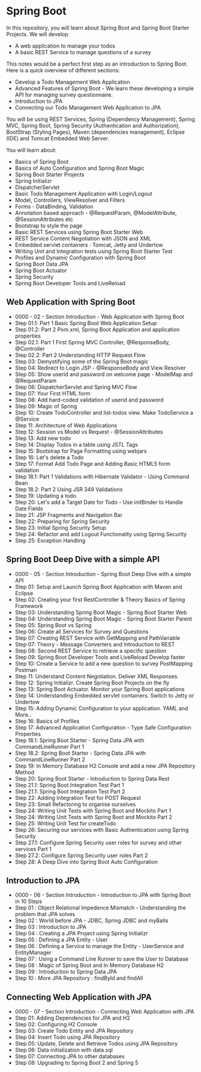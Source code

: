 # Spring Boot

In this repository, you will learn about Spring Boot and Spring Boot Starter Projects. We will develop

- A web application to manage your todos
- A basic REST Service to manage questions of a survey

This notes would be a perfect first step as an introduction to Spring Boot. Here is a quick overview of different sections:

- Develop a Todo Management Web Application
- Advanced Features of Spring Boot - We learn these developing a simple API for managing survey questionnaire.
- Introduction to JPA
- Connecting our Todo Management Web Application to JPA

You will be using REST Services, Spring (Dependency Management), Spring MVC, Spring Boot, Spring Security (Authentication and Authorization), BootStrap (Styling Pages), Maven (dependencies management), Eclipse (IDE) and Tomcat Embedded Web Server.

You will learn about:

- Basics of Spring Boot
- Basics of Auto Configuration and Spring Boot Magic
- Spring Boot Starter Projects
- Spring Initializr
- DispatcherServlet
- Basic Todo Management Application with Login/Logout
- Model, Controllers, ViewResolver and Filters
- Forms - DataBinding, Validation
- Annotation based approach - @RequestParam, @ModelAttribute, @SessionAttributes etc
- Bootstrap to style the page
- Basic REST Services using Spring Boot Starter Web
- REST Service Content Negotiation with JSON and XML
- Embedded servlet containers : Tomcat, Jetty and Undertow
- Writing Unit and Integration tests using Spring Boot Starter Test
- Profiles and Dynamic Configuration with Spring Boot
- Spring Boot Data JPA
- Spring Boot Actuator
- Spring Security
- Spring Boot Developer Tools and LiveReload

## Web Application with Spring Boot

- 0000 - 02 - Section Introduction - Web Application with Spring Boot
- Step 01.1: Part 1 Basic Spring Boot Web Application Setup
- Step 01.2: Part 2 Pom.xml, Spring Boot Application and application properties
- Step 02.1: Part 1 First Spring MVC Controller, @ResponseBody, @Controller
- Step 02.2: Part 2 Understanding HTTP Request Flow
- Step 03: Demystifying some of the Spring Boot magic
- Step 04: Redirect to Login JSP - @ResponseBody and View Resolver
- Step 05: Show userid and password on welcome page - ModelMap and @RequestParam
- Step 06: DispatcherServlet and Spring MVC Flow
- Step 07: Your First HTML form
- Step 08: Add hard-coded validation of userid and password
- Step 09: Magic of Spring
- Step 10: Create TodoController and list-todos view. Make TodoService a @Service
- Step 11: Architecture of Web Applications
- Step 12: Session vs Model vs Request - @SessionAttributes
- Step 13: Add new todo
- Step 14: Display Todos in a table using JSTL Tags
- Step 15: Bootstrap for Page Formatting using webjars
- Step 16: Let's delete a Todo
- Step 17: Format Add Todo Page and Adding Basic HTML5 form validation
- Step 18.1: Part 1 Validations with Hibernate Validator - Using Command Bean
- Step 18.2: Part 2 Using JSR 349 Validations
- Step 19: Updating a todo
- Step 20: Let's add a Target Date for Todo - Use initBinder to Handle Date Fields
- Step 21: JSP Fragments and Navigation Bar
- Step 22: Preparing for Spring Security
- Step 23: Initial Spring Security Setup
- Step 24: Refactor and add Logout Functionality using Spring Security
- Step 25: Exception Handling

## Spring Boot Deep Dive with a simple API

- 0000 - 05 - Section Introduction - Spring Boot Deep Dive with a simple API
- Step 01: Setup and Launch Spring Boot Application with Maven and Eclipse
- Step 02: Creating your first RestController & Theory Basics of Spring Framework
- Step 03: Understanding Spring Boot Magic - Spring Boot Starter Web
- Step 04: Understanding Spring Boot Magic - Spring Boot Starter Parent
- Step 05: Spring Boot vs Spring
- Step 06: Create all Services for Survey and Questions
- Step 07: Creating REST Service with GetMapping and PathVariable
- Step 07: Theory - Message Converters and Introduction to REST
- Step 08: Second REST Service to retrieve a specific question
- Step 09: Spring Boot Developer Tools and LiveReload  Develop faster
- Step 10: Create a Service to add a new question to survey PostMapping Postman
- Step 11: Understand Content Negotiation. Deliver XML Responses.
- Step 12: Spring Initializr. Create Spring Boot Projects on the fly
- Step 13: Spring Boot Actuator. Monitor your Spring Boot applications
- Step 14: Understanding Embedded servlet containers. Switch to Jetty or Undertow
- Step 15: Adding Dynamic Configuration to your application. YAML and More..
- Step 16: Basics of Profiles
- Step 17: Advanced Application Configuration - Type Safe Configuration Properties
- Step 18.1: Spring Boot Starter - Spring Data JPA with CommandLineRunner Part 1
- Step 18.2: Spring Boot Starter - Spring Data JPA with CommandLineRunner Part 2
- Step 19: In Memory Database H2 Console and add a new JPA Repository Method
- Step 20: Spring Boot Starter - Introduction to Spring Data Rest
- Step 21.1: Spring Boot Integration Test Part 1
- Step 21.1: Spring Boot Integration Test Part 2
- Step 22: Adding Integration Test for POST Request
- Step 23: Small Refactoring to organise ourselves
- Step 24: Writing Unit Tests with Spring Boot and Mockito Part 1
- Step 24: Writing Unit Tests with Spring Boot and Mockito Part 2
- Step 25: Writing Unit Test for createTodo
- Step 26: Securing our services with Basic Authentication using Spring Security
- Step 27.1: Configure Spring Security user roles for survey and other services Part 1
- Step 27.2: Configure Spring Security user roles Part 2
- Step 28: A Deep Dive into Spring Boot Auto Configuration

## Introduction to JPA

- 0000 - 06 - Section Introduction - Introduction to JPA with Spring Boot in 10 Steps
- Step 01 : Object Relational Impedence Mismatch - Understanding the problem that JPA solves
- Step 02 : World before JPA - JDBC, Spring JDBC and myBatis
- Step 03 : Introduction to JPA
- Step 04 : Creating a JPA Project using Spring Initializr
- Step 05 : Defining a JPA Entity - User
- Step 06 : Defining a Service to manage the Entity - UserService and EntityManager
- Step 07 : Using a Command Line Runner to save the User to Database
- Step 08 : Magic of Spring Boot and In Memory Database H2
- Step 09 : Introduction to Spring Data JPA
- Step 10 : More JPA Repository : findById and findAll

## Connecting Web Application with JPA

- 0000 - 07 - Section Introduction - Connecting Web Application with JPA
- Step 01: Adding Dependencies for JPA and H2
- Step 02: Configuring H2 Console
- Step 03: Create Todo Entity and JPA Repository
- Step 04: Insert Todo using JPA Repository
- Step 05: Update, Delete and Retrieve Todos using JPA Repository
- Step 06: Data initialization with data.sql
- Step 07: Connecting JPA to other databases
- Step 08: Upgrading to Spring Boot 2 and Spring 5